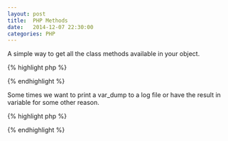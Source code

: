 ```yaml
---
layout: post
title:  PHP Methods
date:   2014-12-07 22:30:00
categories: PHP
---
```


A simple way to get all the class methods available in your object.

{% highlight php %}
<?php
$a = new A();
$class_methods = get_class_methods($a);
foreach($class_methods as $i){
  echo $i;
}
?>
{% endhighlight %}

Some times we want to print a var_dump to a log file or have the result in variable for some other reason.

{% highlight php %}
<?php
ob_start();
var_dump($someVar);
$result = ob_get_clean();
?>
{% endhighlight %}
